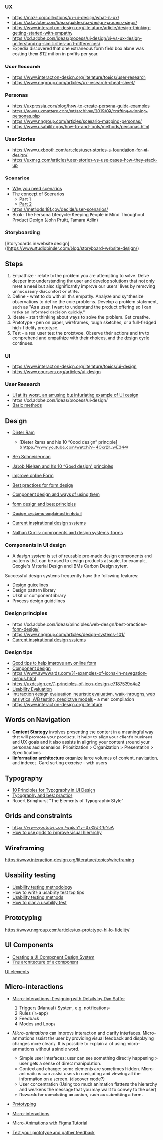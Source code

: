 ### UX
* https://maze.co/collections/ux-ui-design/what-is-ux/
* https://xd.adobe.com/ideas/guides/ux-design-process-steps/
* https://www.interaction-design.org/literature/article/design-thinking-getting-started-with-empathy
* https://xd.adobe.com/ideas/process/ui-design/ui-vs-ux-design-understanding-similarities-and-differences/
* Expedia discovered that one extraneous form field box alone was costing them $12 million in profits per year.

### User Research
* https://www.interaction-design.org/literature/topics/user-research
* https://www.nngroup.com/articles/ux-research-cheat-sheet/

### Personas
* https://uxpressia.com/blog/how-to-create-persona-guide-examples
* https://www.uxmatters.com/mt/archives/2019/09/crafting-winning-personas.php
* https://www.nngroup.com/articles/scenario-mapping-personas/
* https://www.usability.gov/how-to-and-tools/methods/personas.html

### User Stories
* https://www.uxbooth.com/articles/user-stories-a-foundation-for-ui-design/
* https://uxmag.com/articles/user-stories-vs-use-cases-how-they-stack-up

### Scenarios
* [Why you need scenarios](https://uxplanet.org/everyone-needs-scenarios-51ae92651b64)
* The concept of Scenarios
  * [Part 1](https://www.uxforthemasses.com/scenarios-part-one/)
  * [Part 2](https://www.uxforthemasses.com/scenarios-part-two/)
* https://methods.18f.gov/decide/user-scenarios/
* Book: The Persona Lifecycle: Keeping People in Mind Throughout Product Design (John Pruitt, Tamara Adlin)

### Storyboarding

[Storyboards in website design]((https://www.studiobinder.com/blog/storyboard-website-design/)

## Steps
1. Empathize - relate to the problem you are attempting to solve. Delve deeper into understanding the user and develop solutions that not only meet a need but also significantly improve our users' lives by removing unnecessary discomfort or strife.
2. Define - what to do with all this empathy. Analyze and synthesize observations to define the core problems. Develop a problem statement, such as "As a user, I want to understand the product offering so I can make an informed decision quickly."
3. Ideate - start thinking about ways to solve the problem. Get creative.
4. Prototype - pen on paper, wireframes, rough sketches, or a full-fledged high-fidelity prototype.
5. Test - a real user test the prototype. Observe their actions and try to comprehend and empathize with their choices, and the design cycle continues.

### UI
* https://www.interaction-design.org/literature/topics/ui-design
* https://www.coursera.org/articles/ui-design

### User Research
* [UI at its worst, an amusing but infuriating example of UI design](https://userinyerface.com/)
* https://xd.adobe.com/ideas/process/ui-design/
* [Basic methods](https://www.usability.gov/what-and-why/user-research.html#:~:text=User%20research%20focuses%20on%20understanding,of%20design%20on%20an%20audience.%E2%80%9D)

## Design
* [Dieter Ram](https://designmuseum.org/discover-design/all-stories/what-is-good-design-a-quick-look-at-dieter-rams-ten-principles)
  * [Dieter Rams and his 10 “Good design” principle]((https://www.youtube.com/watch?v=4Cxr2h_wE344)

* [Ben Schneiderman](https://www.interaction-design.org/literature/article/shneiderman-s-eight-golden-rules-will-help-you-design-better-interfaces)

* [Jakob Nielsen and his 10 “Good design” principles](https://www.youtube.com/watch?v=6Bw0n6Jvwxk)

* [improve online Form](https://uxplanet.org/the-18-must-do-principles-in-the-form-design-fe89d0127c92)
* [Best practices for form design](https://medium.com/nextux/form-design-best-practices-9525c321d759)
* [Component design and ways of using them](https://wereheavyweight.medium.com/how-were-using-component-based-design-5f9e3176babb)
* [form design and best principles](https://xd.adobe.com/ideas/principles/web-design/best-practices-form-design/)
* [Design systems explained in detail](https://www.nngroup.com/articles/design-systems-101/)
* [Current inspirational design systems](https://uxplanet.org/10-most-popular-design-systems-to-learn-from-in-2022-for-ux-designers-18a24843a860)
* [Nathan Curtis: components and design systems, forms](https://medium.com/@nathanacurtis)

### Components in UI design
* A *design system* is set of reusable pre-made design components and patterns that can be used to design products at scale, for example, Google's Material Design and IBMs Carbon Design sytem.

Successful design systems frequently have the following features:
* Design guidelines
* Design pattern library
* UI kit or component library
* Process design guidelines

### Design principles
* https://xd.adobe.com/ideas/principles/web-design/best-practices-form-design/
* https://www.nngroup.com/articles/design-systems-101/
* [Current inspirational design systems](https://uxplanet.org/10-most-popular-design-systems-to-learn-from-in-2022-for-ux-designers-18a24843a860)

### Design tips
* [Good tips to help improve any online form](https://uxplanet.org/the-18-must-do-principles-in-the-form-design-fe89d0127c92)
* [Component design](https://wereheavyweight.medium.com/how-were-using-component-based-design-5f9e3176babb)
* https://www.awwwards.com/31-examples-of-icons-in-navegation-menus.html
* https://uxdesign.cc/7-principles-of-icon-design-e7187539e4a2
* [Usability Evaluation](https://www.interaction-design.org/literature/book/the-encyclopedia-of-human-computer-interaction-2nd-ed/usability-evaluation)
* [Interaction design evaluatiion: heuristic evaluation, walk-throughs, web analytics, A/B testing, predictive models](https://gayan1999malinda.medium.com/interaction-design-evaluation-methods-df8132cedbf9) - a meh compilation
* https://www.interaction-design.org/literature

## Words on Navigation
* **Content Strategy** involves presenting the content in a meaningful way that will promote your products. It helps to align your client’s business and UX goals and it also assists in aligning your content around your personas and scenarios.
  Prioritization > Organization > Presentation > Specifications
* **Iinformation architecture** organize large volumes of content, navigation, and indexes. Card sorting exercise - with users

## Typography
* [10 Principles for Typography in UI Design](https://uxdesign.cc/10-principles-for-typography-usage-in-ui-design-a8f038f43ffd)
* [Typography and best practice](https://medium.com/eightshapes-llc/typography-in-design-systems-6ed771432f1e)
* Robert Bringhurst "The Elements of Typographic Style"

## Grids and constraints
* https://www.youtube.com/watch?v=BsR9dKfkNuA
* [How to use grids to improve visual hierarchy](https://uxplanet.org/how-i-use-grids-to-improve-visual-hierarchy-18af5214e8a1)

## Wireframing
https://www.interaction-design.org/literature/topics/wireframing

## Usability testing

* [Usability testing methodology](https://www.nngroup.com/articles/usability-testing-101/)
* [How to write a usability test top tips](https://usabilitygeek.com/tips-for-writing-usability-test-script/)
* [Usability testing methods](https://www.usability.gov/how-to-and-tools/methods/index.html)
* [How to plan a usability test](https://www.usability.gov/how-to-and-tools/methods/planning-usability-testing.html)

## Prototyping
https://www.nngroup.com/articles/ux-prototype-hi-lo-fidelity/

## UI Components
* [Creating a UI Component Design System](https://medium.muz.li/creating-a-ui-component-design-system-step-by-step-guide-5c18b5a2f529?gi=a1e51a702983)
* [The architecture of a component](https://uxdesign.cc/the-architecture-of-a-component-526e88f9d93e)

[UI elements](https://www.usability.gov/how-to-and-tools/methods/user-interface-elements.html)

## Micro-interactions
* [Micro-interactions: Designing with Details by Dan Saffer](https://fireart.studio/blog/microinteractions/)
  1. Triggers (Manual / System, e.g. notifications)
  2. Rules (in-app)
  3. Feedback
  4. Modes and Loops
* *Micro-animations* can improve interaction and clarify interfaces. Micro-animations assist the user by providing visual feedback and displaying changes more clearly. It is possible to explain a lot using micro-animations without a single word.
  * Simple user interfaces: user can see something directly happening > user gets a sense of direct manipulation.
  * Context and change: some elements are sometimes hidden. Micro-animations can assist users in navigating and viewing all the information on a screen. (discover mode?)
  * User concentration (Using too much animation flattens the hierarchy and weakens the message that you may want to convey to the user)
  * Rewards for completing an action, such as submitting a form.


* [Prototyping](https://www.interaction-design.org/literature/topics/prototyping)
* [Micro-interactions](https://www.nngroup.com/articles/microinteractions/)
* [Micro-Animations with Figma Tutorial](https://www.youtube.com/watch?v=0YIovQXnwBY)
* [Test your prototype and gather feedback](https://www.interaction-design.org/literature/article/test-your-prototypes-how-to-gather-feedback-and-maximise-learning)
